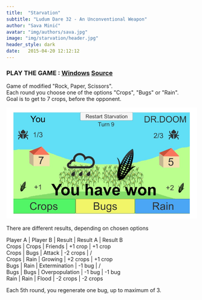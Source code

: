 ```yaml
---
title:  "Starvation"
subtitle: "Ludum Dare 32 - An Unconventional Weapon"
author: "Sava Minić"
avatar: "img/authors/sava.jpg"
image: "img/starvation/header.jpg"
header_style: dark
date:   2015-04-20 12:12:12
---
```


### PLAY THE GAME : [Windows](https://www.dropbox.com/s/cjv06lenq877h6k/starvation.exe?dl=0) [Source](https://github.com/SavaMinic/starvation)

Game of modified "Rock, Paper, Scissors". <br />
Each round you choose one of the options "Crops", "Bugs" or "Rain". <br />
Goal is to get to 7 crops, before the opponent. 

<img class="def_image" src="/img/starvation/shot1.jpg" />

There are different results, depending on chosen options
<div>
Player A | Player B | Result | Result A	| Result B <br />
Crops	| Crops	| Friends	| +1 crop	| +1 crop <br />
Crops | Bugs | Attack | -2 crops | / <br />
Crops | Rain | Growing | +2 crops | +1 crop <br />
Bugs	| Rain | Extermination | -1 bug	| / <br />
Bugs | Bugs | Overpopulation | -1 bug	| -1 bug <br />
Rain | Rain | Flood	| -2 crops	| -2 crops 
</div>

Each 5th round, you regenerate one bug, up to maximum of 3.